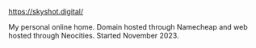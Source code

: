 https://skyshot.digital/

My personal online home. Domain hosted through Namecheap and web hosted through Neocities.
Started November 2023.
